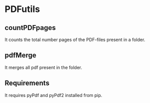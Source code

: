 # PDFutils

## countPDFpages
It counts the total number pages of the PDF-files present in a folder.

## pdfMerge
It merges all pdf present in the folder.

## Requirements
It requires pyPdf and pyPdf2 installed from pip.